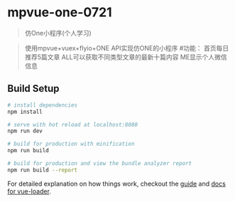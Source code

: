 # mpvue-one-0721

> 仿One小程序(个人学习)

>使用mpvue+vuex+flyio+ONE API实现仿ONE的小程序
> #功能：
>首页每日推荐5篇文章
>ALL可以获取不同类型文章的最新十篇内容
>ME显示个人微信信息

## Build Setup

``` bash
# install dependencies
npm install

# serve with hot reload at localhost:8080
npm run dev

# build for production with minification
npm run build

# build for production and view the bundle analyzer report
npm run build --report
```

For detailed explanation on how things work, checkout the [guide](http://vuejs-templates.github.io/webpack/) and [docs for vue-loader](http://vuejs.github.io/vue-loader).
